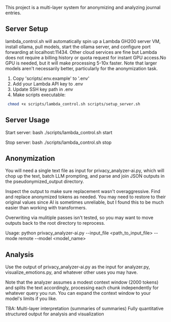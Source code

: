 This project is a multi-layer system for anonymizing and analyzing journal entries.

## Server Setup
lambda_control.sh will automatically spin up a Lambda GH200 server VM, install ollama, pull models, start the ollama server, and configure port forwarding at localhost:11434. Other cloud services are fine but Lambda does not require a billing history or quota request for instant GPU access.No GPU is needed, but it will make processing 5-10x faster. Note that larger models aren't necessarily better, particularly for the anonymization task.

1. Copy 'scripts/.env.example' to '.env'
2. Add your Lambda API key to .env
3. Update SSH key path in .env
4. Make scripts executable:
  ```bash
   chmod +x scripts/lambda_control.sh scripts/setup_server.sh
   ```

## Server Usage
Start server:
bash
./scripts/lambda_control.sh start

Stop server:
bash
./scripts/lambda_control.sh stop

## Anonymization
You will need a single text file as input for privacy_analyzer-ai.py, which will chop up the text, batch LLM prompting, and parse and join JSON outputs in the pseudonymized_output directory. 

Inspect the output to make sure replacement wasn't overaggressive. Find and replace anonymized tokens as needed. You may need to restore to their original values since AI is sometimes unreliable, but I found this to be much easier than working with transformers.

Overwriting via mulitiple passes isn't tested, so you may want to move outputs back to the root directory to reprocess. 

Usage:
python privacy_analyzer-ai.py --input_file <path_to_input_file> --mode remote --model <model_name>



## Analysis
Use the output of privacy_analyzer-ai.py as the input for analyzer.py, visualize_emotions.py, and whatever other uses you may have.

Note that the analyzer assumes a modest context window (2000 tokens) and splits the text accordingly, processing each chunk independently for whatever query you run. You can expand the context window to your model's limits if you like.

TBA: 
Multi-layer interpretation (summaries of summaries)
Fully quantitative structured output for analysis and visualization

